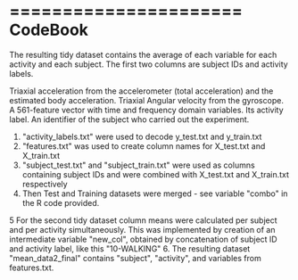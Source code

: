 ======================
CodeBook
======================
The resulting tidy dataset contains the average of each variable for each activity and each subject.
The first two columns are subject IDs and activity labels.

Triaxial acceleration from the accelerometer (total acceleration) and the estimated body acceleration.
Triaxial Angular velocity from the gyroscope. 
A 561-feature vector with time and frequency domain variables. 
Its activity label. 
An identifier of the subject who carried out the experiment.
1. "activity_labels.txt" were used to decode y_test.txt and y_train.txt
2. "features.txt" was used to create column names for X_test.txt and X_train.txt
3. "subject_test.txt" and "subject_train.txt" were used as columns containing subject IDs and were combined with X_test.txt and X_train.txt respectively
4. Then Test and Training datasets were merged  - see variable "combo" in the R code provided.

5 For the second tidy dataset column means were calculated per subject and per activity simultaneously. This was implemented by creation of an intermediate variable 
"new_col", obtained by concatenation of subject ID and activity label, like this "10-WALKING"
6. The resulting dataset "mean_data2_final" contains "subject", "activity", and variables from features.txt.


